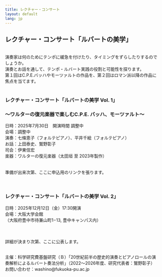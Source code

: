 ```yaml
---
title: レクチャー・コンサート
layout: default
lang: jp
---
```



##  **レクチャー・コンサート「ルバートの美学」**<br>
<br>
演奏家は何のためにテンポに緩急を付けたり、タイミングをずらしたりするのでしょうか。<br>
演奏とお話を通して、テンポ・ルバート実践の役割と可能性を探ります。<br>
第１回はC.P.E.バッハやモーツァルトの作品を、第２回はロマン派以降の作品に焦点を当てます。<br>
<br>

###  **レクチャー・コンサート「ルバートの美学 Vol. 1」**<br>
### 〜ワルターの復元楽器で楽しむC.P.E. バッハ、モーツァルト〜<br>
日時：2025年7月30日　開演時間 調整中<br>
会場：調整中<br>
演奏：七條恵子（フォルテピアノ）、平井千絵（フォルテピアノ）<br>
お話：上田泰史、鷲野彰子<br>
司会：伊東信宏<br>
楽器：ワルターの復元楽器（太田垣 至 2023年製作）<br>
   <br>
   <br>
準備が出来次第、ここに申込用のリンクを張ります。
   <br>
   <br>
   <br>
   
###  **レクチャー・コンサート「ルバートの美学 Vol. 2」**<br>

日時：2025年12月12日（金）17:30開演<br>
会場：大阪大学会館<br>
      （大阪府豊中市待兼山町1−13, 豊中キャンパス内）　<br>
      <br>
  <br>
  <br>
詳細が決まり次第、ここに公表します。









<br>
主催：科学研究費基盤研究（Ｂ）「20世紀前半の歴史的演奏とピアノロールの演奏解析によるルバート奏法分析」（2022～2026年度、研究代表者：鷲野彰子）
お問い合わせ：washino@fukuoka-pu.ac.jp<br>
<br>
<br>





